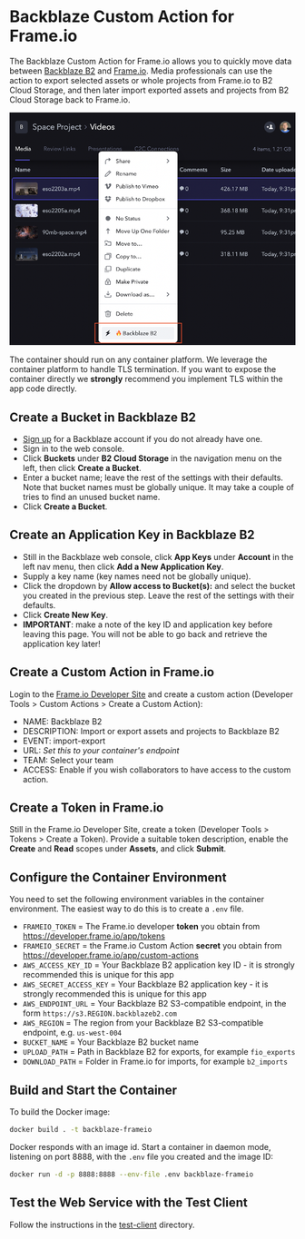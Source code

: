 # Backblaze Custom Action for Frame.io

The Backblaze Custom Action for Frame.io allows you to quickly move data between [Backblaze B2](https://www.backblaze.com/b2/cloud-storage.html) and [Frame.io](https://frame.io/). Media professionals can use the action to export selected assets or whole projects from Frame.io to B2 Cloud Storage, and then later import exported assets and projects from B2 Cloud Storage back to Frame.io.

![Frame.io screenshot showing custom action on context menu](images/FrameioCustomAction.png)

The container should run on any container platform. We leverage the container platform to handle TLS termination. If you want to expose the container directly we **strongly** recommend you implement TLS within the app code directly.

## Create a Bucket in Backblaze B2

- [Sign up](https://www.backblaze.com/b2/sign-up.html?referrer=nopref) for a Backblaze account if you do not already have one.
- Sign in to the web console.
- Click **Buckets** under **B2 Cloud Storage** in the navigation menu on the left, then click **Create a Bucket**.
- Enter a bucket name; leave the rest of the settings with their defaults. Note that bucket names must be globally unique. It may take a couple of tries to find an unused bucket name.
- Click **Create a Bucket**.

## Create an Application Key in Backblaze B2

- Still in the Backblaze web console, click **App Keys** under **Account** in the left nav menu, then click **Add a New Application Key**.
- Supply a key name (key names need not be globally unique).
- Click the dropdown by **Allow access to Bucket(s):** and select the bucket you created in the previous step. Leave the rest of the settings with their defaults.
- Click **Create New Key**.
- **IMPORTANT**: make a note of the key ID and application key before leaving this page. You will not be able to go back and retrieve the application key later!

## Create a Custom Action in Frame.io

Login to the [Frame.io Developer Site](https://developer.frame.io/) and create a custom action (Developer Tools > Custom Actions > Create a Custom Action):

- NAME: Backblaze B2
- DESCRIPTION: Import or export assets and projects to Backblaze B2
- EVENT: import-export
- URL: *Set this to your container's endpoint*
- TEAM: Select your team
- ACCESS: Enable if you wish collaborators to have access to the custom action.

## Create a Token in Frame.io

Still in the Frame.io Developer Site, create a token (Developer Tools > Tokens > Create a Token). Provide a suitable token description, enable the **Create** and **Read** scopes under **Assets**, and click **Submit**.

## Configure the Container Environment

You need to set the following environment variables in the container environment. The easiest way to do this is to create a `.env` file.

- `FRAMEIO_TOKEN` = The Frame.io developer **token** you obtain from https://developer.frame.io/app/tokens
- `FRAMEIO_SECRET` = the Frame.io Custom Action **secret** you obtain from https://developer.frame.io/app/custom-actions
- `AWS_ACCESS_KEY_ID` = Your Backblaze B2 application key ID - it is strongly recommended this is unique for this app
- `AWS_SECRET_ACCESS_KEY` = Your Backblaze B2 application key - it is strongly recommended this is unique for this app
- `AWS_ENDPOINT_URL` = Your Backblaze B2 S3-compatible endpoint, in the form `https://s3.REGION.backblazeb2.com`
- `AWS_REGION` = The region from your Backblaze B2 S3-compatible endpoint, e.g. `us-west-004`
- `BUCKET_NAME` = Your Backblaze B2 bucket name
- `UPLOAD_PATH` = Path in Backblaze B2 for exports, for example `fio_exports`
- `DOWNLOAD_PATH` = Folder in Frame.io for imports, for example `b2_imports`

## Build and Start the Container

To build the Docker image:

```bash
docker build . -t backblaze-frameio
```

Docker responds with an image id. Start a container in daemon mode, listening on port 8888, with the `.env` file you created and the image ID:
```bash
docker run -d -p 8888:8888 --env-file .env backblaze-frameio
```

## Test the Web Service with the Test Client

Follow the instructions in the [test-client](test-client/) directory.
